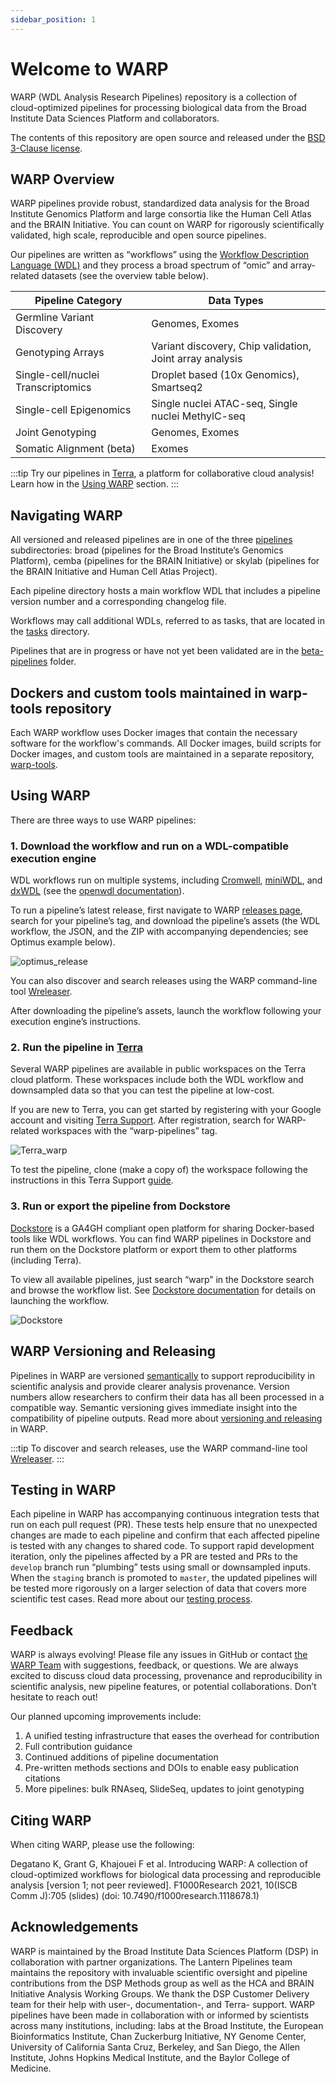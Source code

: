 ```yaml
---
sidebar_position: 1
---
```


# Welcome to WARP

WARP (WDL Analysis Research Pipelines) repository is a collection of cloud-optimized pipelines for processing biological data from the Broad Institute Data Sciences Platform and collaborators.

The contents of this repository are open source and released under the [BSD 3-Clause license](https://github.com/broadinstitute/warp/blob/master/LICENSE).


## WARP Overview

WARP pipelines provide robust, standardized data analysis for the Broad Institute Genomics Platform and large consortia like the Human Cell Atlas and the BRAIN Initiative. You can count on WARP for rigorously scientifically validated, high scale, reproducible and open source pipelines.

Our pipelines are written as “workflows” using the [Workflow Description Language (WDL)](https://openwdl.org/) and they process a broad spectrum of “omic” and array-related datasets (see the overview table below).

| Pipeline Category | Data Types |
| --- | --- |
| Germline Variant Discovery | Genomes, Exomes |
| Genotyping Arrays | Variant discovery, Chip validation, Joint array analysis |
| Single-cell/nuclei Transcriptomics | Droplet based (10x Genomics), Smartseq2 |
| Single-cell Epigenomics | Single nuclei ATAC-seq, Single nuclei MethylC-seq |
| Joint Genotyping | Genomes, Exomes |
| Somatic Alignment (beta) | Exomes |

:::tip
Try our pipelines in [Terra](https://app.terra.bio/#workspaces?tagsFilter%5B0%5D=warp-pipelines&tab=public), a platform for collaborative cloud analysis! Learn how  in the [Using WARP](#2-run-the-pipeline-in-terra) section.
:::


## Navigating WARP

All versioned and released pipelines are in one of the three [pipelines](https://github.com/broadinstitute/warp/tree/master/pipelines) subdirectories: broad (pipelines for the Broad Institute’s Genomics Platform), cemba (pipelines for the BRAIN Initiative) or skylab (pipelines for the BRAIN Initiative and Human Cell Atlas Project).

Each pipeline directory hosts a main workflow WDL that includes a pipeline version number and a corresponding changelog file.

Workflows may call additional WDLs, referred to as tasks, that are located in the [tasks](https://github.com/broadinstitute/warp/tree/master/tasks) directory.

Pipelines that are in progress or have not yet been validated are in the [beta-pipelines](https://github.com/broadinstitute/warp/tree/master/beta-pipelines) folder.

## Dockers and custom tools maintained in warp-tools repository
Each WARP workflow uses Docker images that contain the necessary software for the workflow's commands. All Docker images, build scripts for Docker images, and custom tools are maintained in a separate repository, [warp-tools](https://github.com/broadinstitute/warp-tools).

## Using WARP
There are three ways to use WARP pipelines:
### 1. Download the workflow and run on a WDL-compatible execution engine

WDL workflows run on multiple systems, including [Cromwell](https://cromwell.readthedocs.io/en/stable/), [miniWDL](https://github.com/chanzuckerberg/miniwdl), and [dxWDL](https://github.com/dnanexus/dxWDL) (see the [openwdl documentation](https://github.com/openwdl/wdl#execution-engines)). 


To run a pipeline’s latest release, first navigate to WARP [releases page](https://github.com/broadinstitute/warp/releases), search for your pipeline’s tag, and download the pipeline’s assets (the WDL workflow, the JSON, and the ZIP with accompanying dependencies; see Optimus example below).

![optimus_release](./images/optimus_release.png)

You can also discover and search releases using the WARP command-line tool [Wreleaser](https://github.com/broadinstitute/warp/tree/develop/wreleaser).

After downloading the pipeline’s assets, launch the workflow following your execution engine’s instructions.

### 2. Run the pipeline in [Terra](https://app.terra.bio/#workspaces?tagsFilter%5B0%5D=warp-pipelines&tab=public)

Several WARP pipelines are available in public workspaces on the Terra cloud platform. These workspaces include both the WDL workflow and downsampled data so that you can test the pipeline at low-cost.

If you are new to Terra, you can get started by registering with your Google account and visiting [Terra Support](https://support.terra.bio/hc/en-us). After registration, search for WARP-related workspaces with the “warp-pipelines” tag.

![Terra_warp](./images/Terra_warp.png)

To test the pipeline, clone (make a copy of) the workspace following the instructions in this Terra Support [guide](https://support.terra.bio/hc/en-us/articles/360026130851).

### 3. Run or export the pipeline from Dockstore

[Dockstore](https://dockstore.org/) is a GA4GH compliant open platform for sharing Docker-based tools like WDL workflows. You can find WARP pipelines in Dockstore and run them on the Dockstore platform or export them to other platforms (including Terra).

To view all available pipelines, just search “warp” in the Dockstore search and browse the workflow list. See [Dockstore documentation](https://docs.dockstore.org/en/develop/index.html) for details on launching the workflow.

![Dockstore](./images/Dockstore.png)

## WARP Versioning and Releasing

Pipelines in WARP are versioned [semantically](https://semver.org/) to support reproducibility in scientific analysis and provide clearer analysis provenance. Version numbers allow researchers to confirm their data has all been processed in a compatible way. Semantic versioning gives immediate insight into the compatibility of pipeline outputs. Read more about [versioning and releasing](./About_WARP/VersionAndReleasePipelines.md) in WARP.

:::tip To discover and search releases, use the WARP command-line tool [Wreleaser](https://github.com/broadinstitute/warp/tree/develop/wreleaser).
:::

## Testing in WARP

Each pipeline in WARP has accompanying continuous integration tests that run on each pull request (PR). These tests help ensure that no unexpected changes are made to each pipeline and confirm that each affected pipeline is tested with any changes to shared code. To support rapid development iteration, only the pipelines affected by a PR are tested and PRs to the `develop` branch run “plumbing” tests using small or downsampled inputs. When the `staging` branch is promoted to `master`, the updated pipelines will be tested more rigorously on a larger selection of data that covers more scientific test cases. Read more about our [testing process](./About_WARP/TestingPipelines.md).

## Feedback

WARP is always evolving! Please file any issues in GitHub or contact [the WARP Team](mailto:warp-pipelines-help@broadinstitute.org) with suggestions, feedback, or questions. We are always excited to discuss cloud data processing, provenance and reproducibility in scientific analysis, new pipeline features, or potential collaborations. Don’t hesitate to reach out!

Our planned upcoming improvements include:

1. A unified testing infrastructure that eases the overhead for contribution
2. Full contribution guidance
3. Continued additions of pipeline documentation
4. Pre-written methods sections and DOIs to enable easy publication citations
5. More pipelines: bulk RNAseq, SlideSeq, updates to joint genotyping

## Citing WARP
When citing WARP, please use the following:

Degatano K, Grant G, Khajouei F et al. Introducing WARP: A collection of cloud-optimized workflows for biological data processing and reproducible analysis [version 1; not peer reviewed]. F1000Research 2021, 10(ISCB Comm J):705 (slides) (doi: 10.7490/f1000research.1118678.1)

## Acknowledgements

WARP is maintained by the Broad Institute Data Sciences Platform (DSP) in collaboration with partner organizations. The Lantern Pipelines team maintains the repository with invaluable scientific oversight and pipeline contributions from the DSP Methods group as well as the HCA and BRAIN Initiative Analysis Working Groups. We thank the DSP Customer Delivery team for their help with user-, documentation-, and Terra- support. WARP pipelines have been made in collaboration with or informed by scientists across many institutions, including: labs at the Broad Institute, the European Bioinformatics Institute, Chan Zuckerburg Initiative, NY Genome Center, University of California Santa Cruz, Berkeley, and San Diego, the Allen Institute, Johns Hopkins Medical Institute, and the Baylor College of Medicine.
